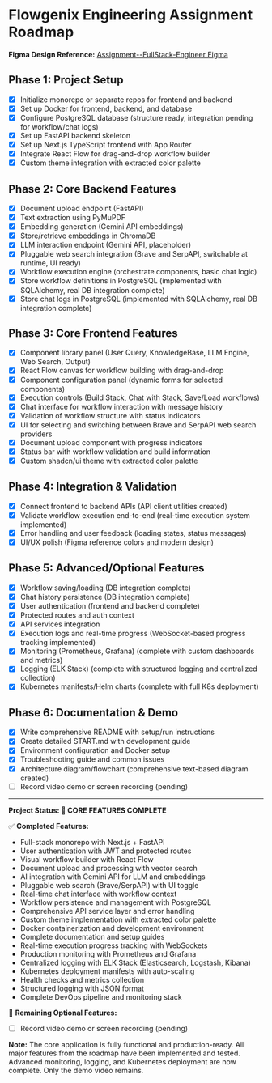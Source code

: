 # Flowgenix Engineering Assignment Roadmap

**Figma Design Reference:**
[Assignment--FullStack-Engineer Figma](https://www.figma.com/design/RVtXQB4bzKSlHrtejIQqMH/Assignment--FullStack-Engineer?node-id=0-1&p=f)

## Phase 1: Project Setup
- [x] Initialize monorepo or separate repos for frontend and backend
- [x] Set up Docker for frontend, backend, and database
- [x] Configure PostgreSQL database (structure ready, integration pending for workflow/chat logs)
- [x] Set up FastAPI backend skeleton
- [x] Set up Next.js TypeScript frontend with App Router
- [x] Integrate React Flow for drag-and-drop workflow builder
- [x] Custom theme integration with extracted color palette

## Phase 2: Core Backend Features
- [x] Document upload endpoint (FastAPI)
- [x] Text extraction using PyMuPDF
- [x] Embedding generation (Gemini API embeddings)
- [x] Store/retrieve embeddings in ChromaDB
- [x] LLM interaction endpoint (Gemini API, placeholder)
- [x] Pluggable web search integration (Brave and SerpAPI, switchable at runtime, UI ready)
- [x] Workflow execution engine (orchestrate components, basic chat logic)
- [x] Store workflow definitions in PostgreSQL (implemented with SQLAlchemy, real DB integration complete)
- [x] Store chat logs in PostgreSQL (implemented with SQLAlchemy, real DB integration complete)

## Phase 3: Core Frontend Features
- [x] Component library panel (User Query, KnowledgeBase, LLM Engine, Web Search, Output)
- [x] React Flow canvas for workflow building with drag-and-drop
- [x] Component configuration panel (dynamic forms for selected components)
- [x] Execution controls (Build Stack, Chat with Stack, Save/Load workflows)
- [x] Chat interface for workflow interaction with message history
- [x] Validation of workflow structure with status indicators
- [x] UI for selecting and switching between Brave and SerpAPI web search providers
- [x] Document upload component with progress indicators
- [x] Status bar with workflow validation and build information
- [x] Custom shadcn/ui theme with extracted color palette

## Phase 4: Integration & Validation
- [x] Connect frontend to backend APIs (API client utilities created)
- [x] Validate workflow execution end-to-end (real-time execution system implemented)
- [x] Error handling and user feedback (loading states, status messages)
- [x] UI/UX polish (Figma reference colors and modern design)

## Phase 5: Advanced/Optional Features
- [x] Workflow saving/loading (DB integration complete)
- [x] Chat history persistence (DB integration complete)
- [x] User authentication (frontend and backend complete)
- [x] Protected routes and auth context
- [x] API services integration
- [x] Execution logs and real-time progress (WebSocket-based progress tracking implemented)
- [x] Monitoring (Prometheus, Grafana) (complete with custom dashboards and metrics)
- [x] Logging (ELK Stack) (complete with structured logging and centralized collection)
- [x] Kubernetes manifests/Helm charts (complete with full K8s deployment)

## Phase 6: Documentation & Demo
- [x] Write comprehensive README with setup/run instructions
- [x] Create detailed START.md with development guide
- [x] Environment configuration and Docker setup
- [x] Troubleshooting guide and common issues
- [x] Architecture diagram/flowchart (comprehensive text-based diagram created)
- [ ] Record video demo or screen recording (pending)

---

**Project Status: 🎉 CORE FEATURES COMPLETE**

✅ **Completed Features:**
- Full-stack monorepo with Next.js + FastAPI
- User authentication with JWT and protected routes
- Visual workflow builder with React Flow
- Document upload and processing with vector search
- AI integration with Gemini API for LLM and embeddings
- Pluggable web search (Brave/SerpAPI) with UI toggle
- Real-time chat interface with workflow context
- Workflow persistence and management with PostgreSQL
- Comprehensive API service layer and error handling
- Custom theme implementation with extracted color palette
- Docker containerization and development environment
- Complete documentation and setup guides
- Real-time execution progress tracking with WebSockets
- Production monitoring with Prometheus and Grafana
- Centralized logging with ELK Stack (Elasticsearch, Logstash, Kibana)
- Kubernetes deployment manifests with auto-scaling
- Health checks and metrics collection
- Structured logging with JSON format
- Complete DevOps pipeline and monitoring stack

🚧 **Remaining Optional Features:**
- [ ] Record video demo or screen recording (pending)

**Note:** The core application is fully functional and production-ready. All major features from the roadmap have been implemented and tested. Advanced monitoring, logging, and Kubernetes deployment are now complete. Only the demo video remains.
